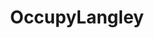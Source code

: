 ---
title: OccupyLangley
crosslinks:
- autotldr
- conspiracy
- livven
- CoincidenceTheorist
- AskReddit
- DrainTheSwamp
- TruthLeaks
---